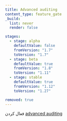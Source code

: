 ```yaml
---
title: Advanced auditing
content_type: feature_gate
_build:
  list: never
  render: false

stages:
  - stage: alpha 
    defaultValue: false
    fromVersion: "1.7"
    toVersion: "1.7"
  - stage: beta 
    defaultValue: true
    fromVersion: "1.8"
    toVersion: "1.11"    
  - stage: stable
    defaultValue: true
    fromVersion: "1.12"
    toVersion: "1.27"    

removed: true  
---
```

فعال کردن [advanced auditing](/docs/tasks/debug/debug-cluster/audit/#advanced-audit)